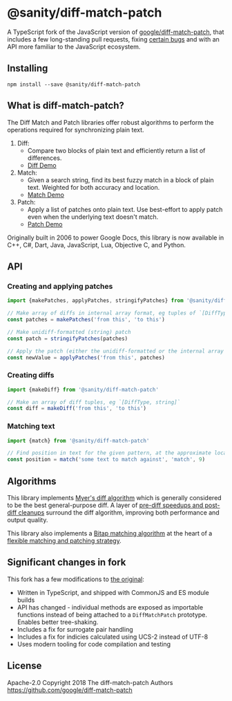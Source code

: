 # @sanity/diff-match-patch

A TypeScript fork of the JavaScript version of [google/diff-match-patch](https://github.com/google/diff-match-patch), that includes a few long-standing pull requests, fixing [certain bugs](#significant-changes-in-fork) and with an API more familiar to the JavaScript ecosystem.

## Installing

```
npm install --save @sanity/diff-match-patch
```

## What is diff-match-patch?

The Diff Match and Patch libraries offer robust algorithms to perform the
operations required for synchronizing plain text.

1. Diff:
   - Compare two blocks of plain text and efficiently return a list of differences.
   - [Diff Demo](https://neil.fraser.name/software/diff_match_patch/demos/diff.html)
2. Match:
   - Given a search string, find its best fuzzy match in a block of plain text. Weighted for both accuracy and location.
   - [Match Demo](https://neil.fraser.name/software/diff_match_patch/demos/match.html)
3. Patch:
   - Apply a list of patches onto plain text. Use best-effort to apply patch even when the underlying text doesn't match.
   - [Patch Demo](https://neil.fraser.name/software/diff_match_patch/demos/patch.html)

Originally built in 2006 to power Google Docs, this library is now available in C++, C#, Dart, Java, JavaScript, Lua, Objective C, and Python.

## API

### Creating and applying patches

```ts
import {makePatches, applyPatches, stringifyPatches} from '@sanity/diff-match-patch'

// Make array of diffs in internal array format, eg tuples of `[DiffType, string]`
const patches = makePatches('from this', 'to this')

// Make unidiff-formatted (string) patch
const patch = stringifyPatches(patches)

// Apply the patch (either the unidiff-formatted or the internal array representation)
const newValue = applyPatches('from this', patches)
```

### Creating diffs

```ts
import {makeDiff} from '@sanity/diff-match-patch'

// Make an array of diff tuples, eg `[DiffType, string]`
const diff = makeDiff('from this', 'to this')
```

### Matching text

```ts
import {match} from '@sanity/diff-match-patch'

// Find position in text for the given pattern, at the approximate location given
const position = match('some text to match against', 'match', 9)
```

## Algorithms

This library implements [Myer's diff algorithm](https://neil.fraser.name/writing/diff/myers.pdf) which is generally considered to be the best general-purpose diff. A layer of [pre-diff speedups and post-diff cleanups](https://neil.fraser.name/writing/diff/) surround the diff algorithm, improving both performance and output quality.

This library also implements a [Bitap matching algorithm](https://neil.fraser.name/writing/patch/bitap.ps) at the heart of a [flexible matching and patching strategy](https://neil.fraser.name/writing/patch/).

## Significant changes in fork

This fork has a few modifications to [the original](https://github.com/google/diff-match-patch):

- Written in TypeScript, and shipped with CommonJS and ES module builds
- API has changed - individual methods are exposed as importable functions instead of being attached to a `DiffMatchPatch` prototype. Enables better tree-shaking.
- Includes a fix for surrogate pair handling
- Includes a fix for indicies calculated using UCS-2 instead of UTF-8
- Uses modern tooling for code compilation and testing

## License

Apache-2.0
Copyright 2018 The diff-match-patch Authors
https://github.com/google/diff-match-patch
